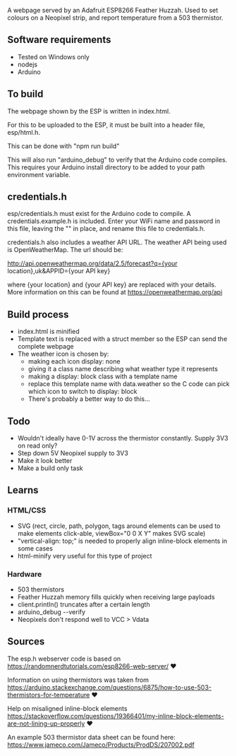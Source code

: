 A webpage served by an Adafruit ESP8266 Feather Huzzah. Used to set colours on a Neopixel strip, and report temperature from a 503 thermistor.

## Software requirements
- Tested on Windows only
- nodejs
- Arduino

## To build
The webpage shown by the ESP is written in index.html.

For this to be uploaded to the ESP, it must be built into a header file, esp/html.h.

This can be done with "npm run build"

This will also run "arduino_debug" to verify that the Arduino code compiles. This requires your Arduino install directory to be added to your path environment variable.

## credentials.h
esp/credentials.h must exist for the Arduino code to compile. A credentials.example.h is included. Enter your WiFi name and password in this file, leaving the "" in place, and rename this file to credentials.h.

credentials.h also includes a weather API URL. The weather API being used is OpenWeatherMap. The url should be:

http://api.openweathermap.org/data/2.5/forecast?q={your location},uk&APPID={your API key}

where {your location} and {your API key} are replaced with your details. More information on this can be found at https://openweathermap.org/api

## Build process
- index.html is minified
- Template text is replaced with a struct member so the ESP can send the complete webpage
- The weather icon is chosen by:
  - making each icon display: none
  - giving it a class name describing what weather type it represents
  - making a display: block class with a template name
  - replace this template name with data.weather so the C code can pick which icon to switch to display: block
  - There's probably a better way to do this...

## Todo
- Wouldn't ideally have 0-1V across the thermistor constantly. Supply 3V3 on read only?
- Step down 5V Neopixel supply to 3V3
- Make it look better
- Make a build only task

## Learns
### HTML/CSS
- SVG (rect, circle, path, polygon, <a> tags around elements can be used to make elements click-able, viewBox="0 0 X Y" makes SVG scale)
- "vertical-align: top;" is needed to properly align inline-block elements in some cases
- html-minify very useful for this type of project

### Hardware
- 503 thermistors
- Feather Huzzah memory fills quickly when receiving large payloads
- client.println() truncates after a certain length
- arduino_debug --verify
- Neopixels don't respond well to VCC > Vdata

## Sources
The esp.h webserver code is based on https://randomnerdtutorials.com/esp8266-web-server/ :heart:

Information on using thermistors was taken from https://arduino.stackexchange.com/questions/6875/how-to-use-503-thermistors-for-temperature :heart:

Help on misaligned inline-block elements https://stackoverflow.com/questions/19366401/my-inline-block-elements-are-not-lining-up-properly :heart:

An example 503 thermistor data sheet can be found here: https://www.jameco.com/Jameco/Products/ProdDS/207002.pdf
